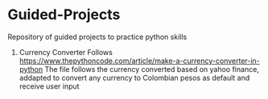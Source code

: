 # Guided-Projects
Repository of guided projects to practice python skills

1. Currency Converter
Follows https://www.thepythoncode.com/article/make-a-currency-converter-in-python
The file follows the currency converted based on yahoo finance, addapted to convert any currency to Colombian pesos as default and receive user input
